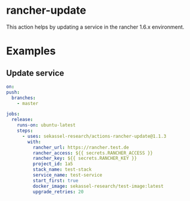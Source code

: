 # rancher-update

This action helps by updating a service in the rancher 1.6.x environment.

# Examples

## Update service

```yaml
on:
push:
  branches:
    - master

jobs:
  release:
    runs-on: ubuntu-latest
    steps:
      - uses: sekassel-research/actions-rancher-update@1.1.3
        with:
          rancher_url: https://rancher.test.de
          rancher_access: ${{ secrets.RANCHER_ACCESS }}
          rancher_key: ${{ secrets.RANCHER_KEY }}
          project_id: 1a5
          stack_name: test-stack
          service_name: test-service
          start_first: true
          docker_image: sekassel-research/test-image:latest
          upgrade_retries: 20
```
